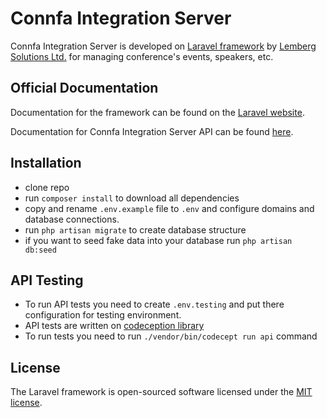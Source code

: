 # Connfa Integration Server

Connfa Integration Server is developed on [Laravel framework](http://laravel.com/) by [Lemberg Solutions Ltd.](http://lemberg.co.uk) for managing conference's events, speakers, etc.

## Official Documentation

Documentation for the framework can be found on the [Laravel website](http://laravel.com/docs).

Documentation for Connfa Integration Server API can be found [here](http://connfa.com/api/).

## Installation

- clone repo
- run ```composer install``` to download all dependencies
- copy and rename ```.env.example``` file to ```.env``` and configure domains and database connections.
- run ```php artisan migrate``` to create database structure
- if you want to seed fake data into your database run ```php artisan db:seed```

## API Testing

- To run API tests you need to create ```.env.testing``` and put there configuration for testing environment.
- API tests are written on [codeception library](https://github.com/Codeception/Codeception)
- To run tests you need to run ```./vendor/bin/codecept run api``` command

## License

The Laravel framework is open-sourced software licensed under the [MIT license](http://opensource.org/licenses/MIT).
